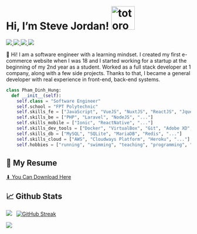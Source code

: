# Hi, I’m Steve Jordan!   <img src="https://emoji.gg/assets/emoji/9085-totoro.png" width="64px" height="64px" alt="totoro">

<a href=https://www.linkedin.com/in/stevejordandev/>
  <img src="https://img.shields.io/badge/-LinkedIn-0e76a8?style=plastic&logo=linkedIn">
</a>
<a href=https://www.youtube.com/channel/UC4EBDAJYKT0p8RsCBrnEclw>
  <img src="https://img.shields.io/badge/-Youtube-0e76a8?style=plastic&logo=youtube&color=f00">
</a>
<a href=https://www.facebook.com/penry.pham/>
  <img src="https://img.shields.io/badge/-Facebook-0e76a8?style=plastic&logo=facebook&color=white">
</a>
<a href=https://www.instagram.com/penry.pham/>
  <img src="https://img.shields.io/badge/-Instagram-0e76a8?style=plastic&logo=instagram&color=white">
</a>


👨 Hi! I am a software engineer with a learning mindset.
I created my first e-commerce website when I was 18 and I started working for a startup at the beginning of my 2nd year as a student.
Worked as a full stack developer at 1 company, along with a few side projects. Thanks to that, I became a general developer with real experience in front-end, back-end systems.

```python
class Pham_Dinh_Hung:
  def __init__(self):
    self.class = "Software Engineer"
    self.school = "FPT Polytechnic"
    self.skills_fe = ["JavaScript", "VueJS", "NuxtJS", "ReactJS", "Jquery", "..."]
    self.skills_be = ["PHP", "Laravel", "NodeJS", "..."]
    self.skills_mobile = ["Ionic", "ReactNative", "..."]
    self.skills_dev_tools = ["Docker", "VirtualBox", "Git", "Adobe XD", "Photoshop", "Vim", "..."]
    self.skills_db = ["MySQL", "SQLite", "MariaDB", "Redis", "..."]
    self.skills_cloud = ["AWS", "Cloudways Platform", "Heroku", "..."]
    self.hobbies = ["running", "swimming", "teaching", "programming", "..."]
```

## 📑 My Resume

[⬇ You Can Download Here]()

## 📈 Github Stats


<img src="https://github-readme-stats.vercel.app/api?username=stevejordandev&theme=tokyonight&show_icons=true&count_private=true"> &nbsp; [![GitHub Streak](http://github-readme-streak-stats.herokuapp.com?user=stevejordandev&theme=tokyonight&date_format=M%20j%5B%2C%20Y%5D)](https://git.io/streak-stats)

<img src="https://github-readme-stats.vercel.app/api/top-langs/?username=stevejordandev&theme=tokyonight&layout=compact&langs_count=6">
